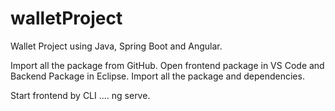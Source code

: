 # walletProject
Wallet Project using Java, Spring Boot and Angular.

Import all the package from GitHub.
Open frontend package in VS Code and Backend Package in Eclipse.
Import all the package and dependencies.

Start frontend by CLI .... ng serve.
